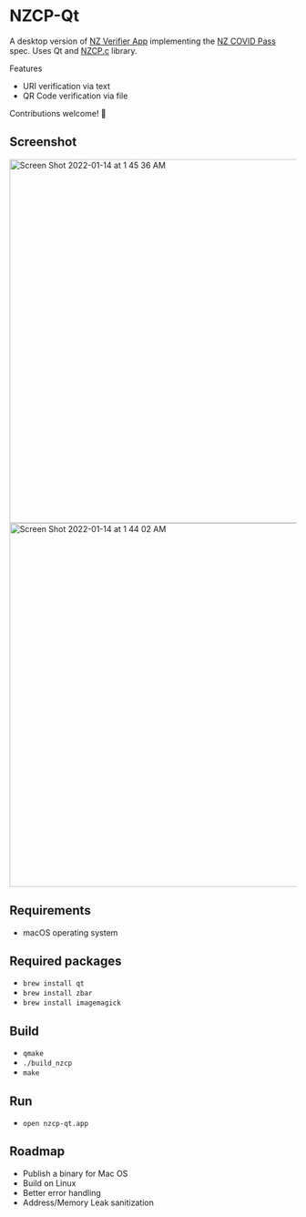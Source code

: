 # NZCP-Qt

A desktop version of [NZ Verifier App](https://en.wikipedia.org/wiki/NZ_Pass_Verifier) implementing the [NZ COVID Pass](https://github.com/minhealthnz/nzcovidpass-spec)  spec. Uses Qt and [NZCP.c](https://github.com/noway/nzcp-c) library.

Features
- URI verification via text
- QR Code verification via file

Contributions welcome! 🥳



## Screenshot
<img width="639" alt="Screen Shot 2022-01-14 at 1 45 36 AM" src="https://user-images.githubusercontent.com/2031472/149332717-cd9b94c3-b0a7-48f6-b065-0070fb633359.png">

<img width="639" alt="Screen Shot 2022-01-14 at 1 44 02 AM" src="https://user-images.githubusercontent.com/2031472/149332622-e6690407-8e7b-47f6-b88b-15d79d0f36c0.png">

## Requirements
- macOS operating system

## Required packages
- `brew install qt`
- `brew install zbar`
- `brew install imagemagick`

## Build
- `qmake`
- `./build_nzcp`
- `make`

## Run
- `open nzcp-qt.app`

## Roadmap
- Publish a binary for Mac OS
- Build on Linux
- Better error handling
- Address/Memory Leak sanitization
